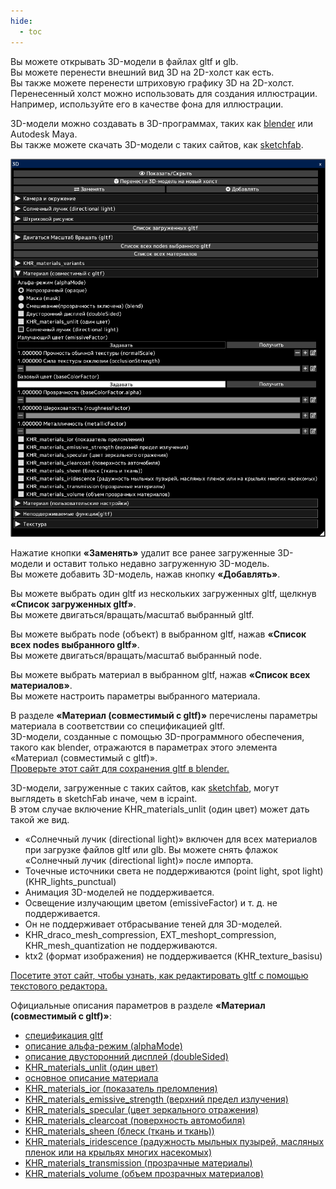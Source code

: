```yaml
---
hide:
  - toc
---
```


<!-- https://steamcommunity.com/sharedfiles/filedetails/?id=2964324779 -->

Вы можете открывать 3D-модели в файлах gltf и glb. <br />
Вы можете перенести внешний вид 3D на 2D-холст как есть. <br />
Вы также можете перенести штриховую графику 3D на 2D-холст. <br />
Перенесенный холст можно использовать для создания иллюстрации. Например, используйте его в качестве фона для иллюстрации.

3D-модели можно создавать в 3D-программах, таких как [blender](https://www.blender.org/) или Autodesk Maya. <br />
Вы также можете скачать 3D-модели с таких сайтов, как [sketchfab](https://sketchfab.com/).

![3D](./image/3D.png)

Нажатие кнопки __«Заменять»__ удалит все ранее загруженные 3D-модели и оставит только недавно загруженную 3D-модель. <br />
Вы можете добавить 3D-модель, нажав кнопку __«Добавлять»__.

Вы можете выбрать один gltf из нескольких загруженных gltf, щелкнув __«Список загруженных gltf»__. <br />
Вы можете двигаться/вращать/масштаб выбранный gltf.

Вы можете выбрать node (объект) в выбранном gltf, нажав __«Список всех nodes выбранного gltf»__. <br />
Вы можете двигаться/вращать/масштаб выбранный node.

Вы можете выбрать материал в выбранном gltf, нажав __«Список всех материалов»__. <br />
Вы можете настроить параметры выбранного материала.

В разделе __«Материал (совместимый с gltf)»__ перечислены параметры материала в соответствии со спецификацией gltf. <br />
3D-модели, созданные с помощью 3D-программного обеспечения, такого как blender, отражаются в параметрах этого элемента «Материал (совместимый с gltf)». <br />
[Проверьте этот сайт для сохранения gltf в blender.](https://docs.blender.org/manual/en/latest/addons/import_export/scene_gltf2.html#gltf-2-0)

3D-модели, загруженные с таких сайтов, как [sketchfab](https://sketchfab.com/), могут выглядеть в sketchFab иначе, чем в icpaint. <br />
В этом случае включение KHR_materials_unlit (один цвет) может дать такой же вид.

* «Солнечный лучик (directional light)» включен для всех материалов при загрузке файлов gltf или glb. Вы можете снять флажок «Солнечный лучик (directional light)» после импорта.
* Точечные источники света не поддерживаются (point light, spot light) (KHR_lights_punctual)
* Анимация 3D-моделей не поддерживается.
* Освещение излучающим цветом (emissiveFactor) и т. д. не поддерживается.
* Он не поддерживает отбрасывание теней для 3D-моделей.
* KHR_draco_mesh_compression, EXT_meshopt_compression, KHR_mesh_quantization не поддерживаются.
* ktx2 (формат изображения) не поддерживается (KHR_texture_basisu)

[Посетите этот сайт, чтобы узнать, как редактировать gltf с помощью текстового редактора.](https://github.com/KhronosGroup/glTF-Tutorials/blob/master/AddingMaterialExtensions/AddingMaterialExtensions_002_UsingVisualStudioCode.md#using-visual-studio-code)

Официальные описания параметров в разделе __«Материал (совместимый с gltf)»__:

* [спецификация gltf](https://registry.khronos.org/glTF/specs/2.0/glTF-2.0.html)
* [описание альфа-режим (alphaMode)](https://registry.khronos.org/glTF/specs/2.0/glTF-2.0.html#alpha-coverage)
* [описание двусторонний дисплей (doubleSided)](https://registry.khronos.org/glTF/specs/2.0/glTF-2.0.html#double-sided)
* [KHR_materials_unlit (один цвет)](https://github.com/KhronosGroup/glTF/tree/main/extensions/2.0/Khronos/KHR_materials_unlit#khr_materials_unlit)
* [основное описание материала](https://github.com/KhronosGroup/glTF-Tutorials/blob/master/gltfTutorial/gltfTutorial_010_Materials.md#materials)
* [KHR_materials_ior (показатель преломления)](https://github.com/KhronosGroup/glTF/tree/main/extensions/2.0/Khronos/KHR_materials_ior#khr_materials_ior)
* [KHR_materials_emissive_strength (верхний предел излучения)](https://github.com/KhronosGroup/glTF/tree/main/extensions/2.0/Khronos/KHR_materials_emissive_strength#khr_materials_emissive_strength)
* [KHR_materials_specular (цвет зеркального отражения)](https://github.com/KhronosGroup/glTF/tree/main/extensions/2.0/Khronos/KHR_materials_specular#khr_materials_specular)
* [KHR_materials_clearcoat (поверхность автомобиля)](https://github.com/KhronosGroup/glTF/tree/main/extensions/2.0/Khronos/KHR_materials_clearcoat#khr_materials_clearcoat)
* [KHR_materials_sheen (блеск (ткань и ткань))](https://github.com/KhronosGroup/glTF/tree/main/extensions/2.0/Khronos/KHR_materials_sheen#khr_materials_sheen)
* [KHR_materials_iridescence (радужность мыльных пузырей, масляных пленок или на крыльях многих насекомых)](https://github.com/KhronosGroup/glTF/tree/main/extensions/2.0/Khronos/KHR_materials_iridescence#khr_materials_iridescence)
* [KHR_materials_transmission (прозрачные материалы)](https://github.com/KhronosGroup/glTF/tree/main/extensions/2.0/Khronos/KHR_materials_transmission#khr_materials_transmission-)
* [KHR_materials_volume (объем прозрачных материалов)](https://github.com/KhronosGroup/glTF/tree/main/extensions/2.0/Khronos/KHR_materials_volume#khr_materials_volume)
